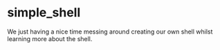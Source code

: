 # simple_shell

We just having a nice time messing around creating our own shell whilst learning more about the shell.
